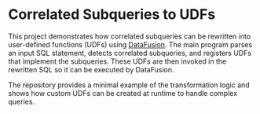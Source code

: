 # Correlated Subqueries to UDFs

This project demonstrates how correlated subqueries can be rewritten into
user-defined functions (UDFs) using [DataFusion](https://github.com/apache/arrow-datafusion).
The main program parses an input SQL statement, detects correlated subqueries,
and registers UDFs that implement the subqueries. These UDFs are then invoked
in the rewritten SQL so it can be executed by DataFusion.

The repository provides a minimal example of the transformation logic and shows
how custom UDFs can be created at runtime to handle complex queries.

